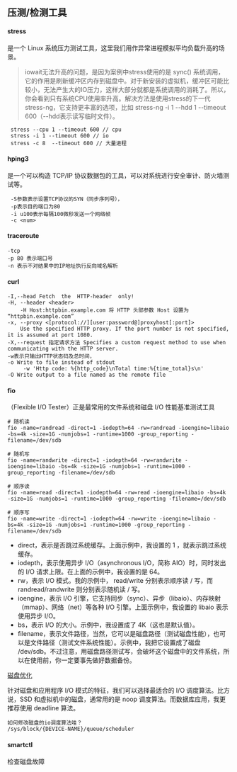 ## 压测/检测工具
#### stress 

是一个 Linux 系统压力测试工具，这里我们用作异常进程模拟平均负载升高的场景。

>  iowait无法升高的问题，是因为案例中stress使用的是 sync() 系统调用，它的作用是刷新缓冲区内存到磁盘中。对于新安装的虚拟机，缓冲区可能比较小，无法产生大的IO压力，这样大部分就都是系统调用的消耗了。所以，你会看到只有系统CPU使用率升高。解决方法是使用stress的下一代stress-ng，它支持更丰富的选项，比如 stress-ng -i 1 --hdd 1 --timeout 600（--hdd表示读写临时文件）。

```
 stress --cpu 1 --timeout 600 // cpu
 stress -i 1 --timeout 600 // io
 stress -c 8  --timeout 600 // 大量进程
```
#### hping3 

是一个可以构造 TCP/IP 协议数据包的工具，可以对系统进行安全审计、防火墙测试等。
```
 -S参数表示设置TCP协议的SYN（同步序列号），
 -p表示目的端口为80
 -i u100表示每隔100微秒发送一个网络帧
 -c <num>
```
#### traceroute

```
-tcp 
-p 80 表示端口号
-n 表示不对结果中的IP地址执行反向域名解析
```



#### curl

```
-I,--head Fetch  the  HTTP-header  only!
-H, --header <header>
 	-H Host:httpbin.example.com 将 HTTP 头部参数 Host 设置为 “httpbin.example.com”
-x, --proxy <[protocol://][user:password@]proxyhost[:port]>
	Use the specified HTTP proxy. If the port number is not specified, it is assumed at port 1080.
-X,--request 指定请求方法 Specifies a custom request method to use when communicating with the HTTP server. 
-w表示只输出HTTP状态码及总时间，
-o Write to file instead of stdout
	 -w 'Http code: %{http_code}\nTotal time:%{time_total}s\n'
-O Write output to a file named as the remote file
```

#### fio

（Flexible I/O Tester）正是最常用的文件系统和磁盘 I/O 性能基准测试工具

```
# 随机读
fio -name=randread -direct=1 -iodepth=64 -rw=randread -ioengine=libaio -bs=4k -size=1G -numjobs=1 -runtime=1000 -group_reporting -filename=/dev/sdb

# 随机写
fio -name=randwrite -direct=1 -iodepth=64 -rw=randwrite -ioengine=libaio -bs=4k -size=1G -numjobs=1 -runtime=1000 -group_reporting -filename=/dev/sdb

# 顺序读
fio -name=read -direct=1 -iodepth=64 -rw=read -ioengine=libaio -bs=4k -size=1G -numjobs=1 -runtime=1000 -group_reporting -filename=/dev/sdb

# 顺序写
fio -name=write -direct=1 -iodepth=64 -rw=write -ioengine=libaio -bs=4k -size=1G -numjobs=1 -runtime=1000 -group_reporting -filename=/dev/sdb 
```

- direct，表示是否跳过系统缓存。上面示例中，我设置的 1 ，就表示跳过系统缓存。
- iodepth，表示使用异步 I/O（asynchronous I/O，简称 AIO）时，同时发出的 I/O 请求上限。在上面的示例中，我设置的是 64。
- rw，表示 I/O 模式。我的示例中， read/write 分别表示顺序读 / 写，而 randread/randwrite 则分别表示随机读 / 写。
- ioengine，表示 I/O 引擎，它支持同步（sync）、异步（libaio）、内存映射（mmap）、网络（net）等各种 I/O 引擎。上面示例中，我设置的 libaio 表示使用异步 I/O。
- bs，表示 I/O 的大小。示例中，我设置成了 4K（这也是默认值）。
- filename，表示文件路径，当然，它可以是磁盘路径（测试磁盘性能），也可以是文件路径（测试文件系统性能）。示例中，我把它设置成了磁盘 /dev/sdb。不过注意，用磁盘路径测试写，会破坏这个磁盘中的文件系统，所以在使用前，你一定要事先做好数据备份。

[磁盘优化](https://time.geekbang.org/column/article/79368)

针对磁盘和应用程序 I/O 模式的特征，我们可以选择最适合的 I/O 调度算法。比方说，SSD 和虚拟机中的磁盘，通常用的是 noop 调度算法。而数据库应用，我更推荐使用 deadline 算法。

```
如何修改磁盘的io调度算法哇？
/sys/block/{DEVICE-NAME}/queue/scheduler
```

#### smartctl

检查磁盘故障